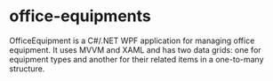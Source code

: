 # office-equipments
OfficeEquipment is a C#/.NET WPF application for managing office equipment. It uses MVVM and XAML and has two data grids: one for equipment types and another for their related items in a one-to-many structure.
